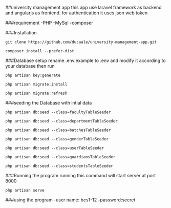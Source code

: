 ##university management app
this app use laravel framework as backend and angularjs as frontend. for authentication it uses json web token


###requirement
-PHP
-MySql
-composer

###Installation
```
git clone https://github.com/ducaale/university-management-app.git
```
```
composer install --prefer-dist
```
###Database setup
rename .env.example to .env and modify it according to your database then run
```
php artisan key:generate
```
```
php artisan migrate:install
```
```
php artisan migrate:refresh
```
###seeding the Database with intial data

```
php artisan db:seed --class=facultyTableSeeder
```
```
php artisan db:seed --class=departmentTableSeeder
```
```
php artisan db:seed --class=batchesTableSeeder
```
```
php artisan db:seed --class=genderTableSeeder
```
```
php artisan db:seed --class=userTableSeeder
```
```
php artisan db:seed --class=guardiansTableSeeder
```
```
php artisan db:seed --class=studentsTableSeeder
```

###Running the program
running this command will start server at port 8000
```
php artisan serve
```
###using the program
-user name: bcs1-12
-password:secret
